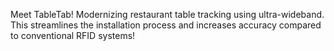 Meet TableTab! Modernizing restaurant table tracking using ultra-wideband. This streamlines the installation process and increases accuracy compared to conventional RFID systems!
